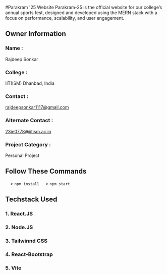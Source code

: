 #Parakram '25 Website
Parakram-25 is the official website for our college’s annual sports fest, designed and developed using the MERN stack with a focus on performance, scalability, and user engagement.

## Owner Information

### Name :

Rajdeep Sonkar

### College :

IIT(ISM) Dhanbad, India

### Contact :

rajdeepsonkar1117@gmail.com

### Alternate Contact :

23je0778@iitism.ac.in

### Project Category :

Personal Project


## Follow These Commands 
&nbsp;&nbsp;&nbsp;&nbsp;> <code>npm install</code>
&nbsp;&nbsp;&nbsp;&nbsp;> <code>npm start</code>       

## Techstack Used
### 1. React.JS
### 2. Node.JS
### 3. Tailwinnd CSS
### 4. React-Bootstrap
### 5. Vite
